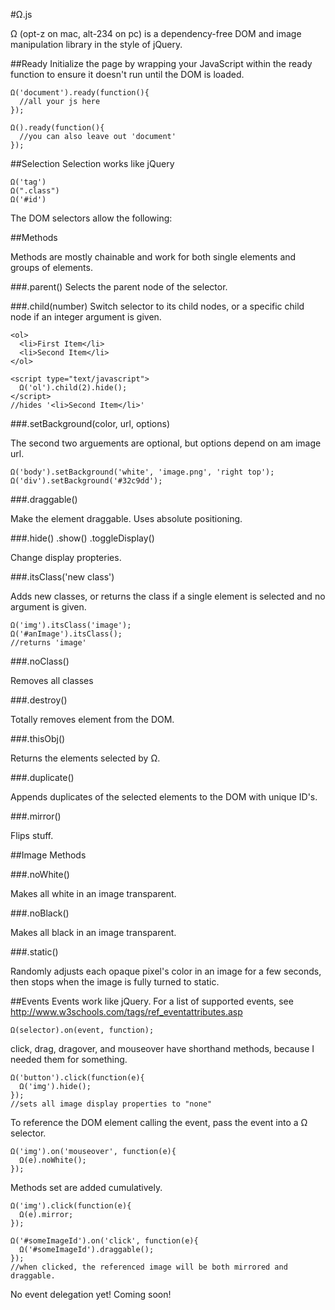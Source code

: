 #Ω.js

Ω (opt-z on mac, alt-234 on pc) is a dependency-free DOM and image manipulation library in the style of jQuery.

##Ready
Initialize the page by wrapping your JavaScript within the ready function to ensure it doesn't run until the DOM is loaded.

```
Ω('document').ready(function(){
  //all your js here
});

Ω().ready(function(){
  //you can also leave out 'document'
});
```

##Selection
Selection works like jQuery

```
Ω('tag')
Ω(".class")
Ω('#id')
```

The DOM selectors allow the following:

##Methods

Methods are mostly chainable and work for both single elements and groups of elements. 

###.parent()
Selects the parent node of the selector.

###.child(number)
Switch selector to its child nodes, or a specific child node if an integer argument is given.
```
<ol>
  <li>First Item</li>
  <li>Second Item</li>
</ol>

<script type="text/javascript">
  Ω('ol').child(2).hide();
</script>
//hides '<li>Second Item</li>'
```

###.setBackground(color, url, options)

The second two arguements are optional, but options depend on am image url.

```
Ω('body').setBackground('white', 'image.png', 'right top');
Ω('div').setBackground('#32c9dd');
```

###.draggable()

Make the element draggable. Uses absolute positioning.

###.hide() .show() .toggleDisplay()

Change display propteries.

###.itsClass('new class')

Adds new classes, or returns the class if a single element is selected and no argument is given.

```
Ω('img').itsClass('image');
Ω('#anImage').itsClass();
//returns 'image'
```
###.noClass()

Removes all classes

###.destroy()

Totally removes element from the DOM.

###.thisObj()

Returns the elements selected by Ω.

###.duplicate()

Appends duplicates of the selected elements to the DOM with unique ID's.

###.mirror()

Flips stuff.

##Image Methods

###.noWhite()

Makes all white in an image transparent.

###.noBlack()

Makes all black in an image transparent.

###.static()

Randomly adjusts each opaque pixel's color in an image for a few seconds, then stops when the image is fully turned to static.

##Events
Events work like jQuery. For a list of supported events, see http://www.w3schools.com/tags/ref_eventattributes.asp

```
Ω(selector).on(event, function);
```

click, drag, dragover, and mouseover have shorthand methods, because I needed them for something. 

```
Ω('button').click(function(e){
  Ω('img').hide();
});
//sets all image display properties to "none"
```
To reference the DOM element calling the event, pass the event into a Ω selector.

```
Ω('img').on('mouseover', function(e){
  Ω(e).noWhite();
});
```

Methods set are added cumulatively.

```
Ω('img').click(function(e){
  Ω(e).mirror;
});

Ω('#someImageId').on('click', function(e){
  Ω('#someImageId').draggable();
});
//when clicked, the referenced image will be both mirrored and draggable.
```

No event delegation yet! Coming soon!
